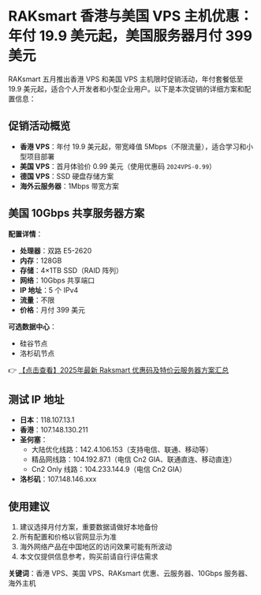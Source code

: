 # RAKsmart 香港与美国 VPS 主机优惠：年付 19.9 美元起，美国服务器月付 399 美元

RAKsmart 五月推出香港 VPS 和美国 VPS 主机限时促销活动，年付套餐低至 19.9 美元起，适合个人开发者和小型企业用户。以下是本次促销的详细方案和配置信息：

## 促销活动概览

- **香港 VPS**：年付 19.9 美元起，带宽峰值 5Mbps（不限流量），适合学习和小型项目部署
- **美国 VPS**：首月体验价 0.99 美元（使用优惠码 `2024VPS-0.99`）
- **德国 VPS**：SSD 硬盘存储方案
- **海外云服务器**：1Mbps 带宽方案

## 美国 10Gbps 共享服务器方案

**配置详情**：

- **处理器**：双路 E5-2620
- **内存**：128GB
- **存储**：4×1TB SSD（RAID 阵列）
- **网络**：10Gbps 共享端口
- **IP 地址**：5 个 IPv4
- **流量**：不限
- **价格**：月付 399 美元

**可选数据中心**：
- 硅谷节点
- 洛杉矶节点

👉 [【点击查看】2025年最新 Raksmart 优惠码及特价云服务器方案汇总](https://bit.ly/raksmart)

## 测试 IP 地址

- **日本**：118.107.13.1
- **香港**：107.148.130.211
- **圣何塞**：
  - 大陆优化线路：142.4.106.153（支持电信、联通、移动等）
  - 精品网线路：104.192.87.1（电信 Cn2 GIA、联通直连、移动直连）
  - Cn2 Only 线路：104.233.144.9（电信 Cn2 GIA）
- **洛杉矶**：107.148.146.xxx

## 使用建议

1. 建议选择月付方案，重要数据请做好本地备份
2. 所有配置和价格以官网显示为准
3. 海外网络产品在中国地区的访问效果可能有所波动
4. 本文仅提供信息参考，购买前请自行评估需求

**关键词**：香港 VPS、美国 VPS、RAKsmart 优惠、云服务器、10Gbps 服务器、海外主机